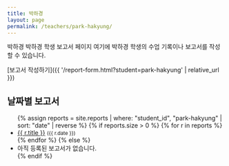 ```yaml
---
title: 박하경
layout: page
permalink: /teachers/park-hakyung/
---
```


박하경
박하경 학생 보고서 페이지
여기에 박하경 학생의 수업 기록이나 보고서를 작성할 수 있습니다.

[보고서 작성하기]({{ '/report-form.html?student=park-hakyung' | relative_url }})

## 날짜별 보고서
<ul>
{% assign reports = site.reports | where: "student_id", "park-hakyung" | sort: "date" | reverse %}
{% if reports.size > 0 %}
  {% for r in reports %}
    <li>
      <a href="{{ r.url | relative_url }}">{{ r.title }}</a>
      <small>({{ r.date }})</small>
    </li>
  {% endfor %}
{% else %}
  <li>아직 등록된 보고서가 없습니다.</li>
{% endif %}
</ul>
